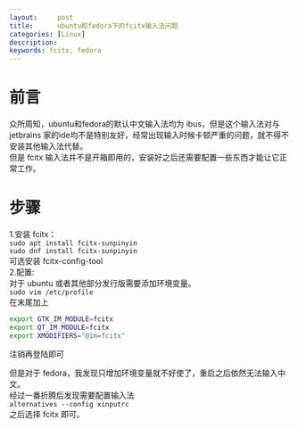 ```yaml
---
layout:     post
title:      ubuntu和fedora下的fcitx输入法问题
categories: [Linux]
description: 
keywords: fcitx, fedora
---
```



# 前言
众所周知，ubuntu和fedora的默认中文输入法均为 ibus，但是这个输入法对与 jetbrains 家的ide均不是特别友好，经常出现输入时候卡顿严重的问题，就不得不安装其他输入法代替。  
但是 fcitx 输入法并不是开箱即用的，安装好之后还需要配置一些东西才能让它正常工作。

# 步骤
1.安装 fcitx：  
    `sudo apt install fcitx-sunpinyin`  
    `sudo dnf install fcitx-sunpinyin`  
    可选安装 fcitx-config-tool  
2.配置:  
    对于 ubuntu 或者其他部分发行版需要添加环境变量。  
`sudo vim /etc/profile`  
在末尾加上

```bash
export GTK_IM_MODULE=fcitx
export QT_IM_MODULE=fcitx
export XMODIFIERS="@im=fcitx"
```
注销再登陆即可

但是对于 fedora，我发现只增加环境变量就不好使了，重启之后依然无法输入中文。  
经过一番折腾后发现需要配置输入法  
`alternatives --config xinputrc`  
之后选择 fcitx 即可。 